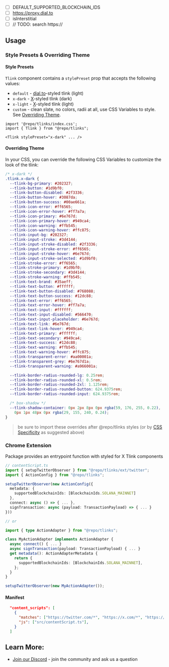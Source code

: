 - [ ] DEFAULT_SUPPORTED_BLOCKCHAIN_IDS
- [ ] https://proxy.dial.to
- [ ] isInterstitial
- [ ] // TODO: search https://

## Usage

### Style Presets & Overriding Theme

#### Style Presets

`Tlink` component contains a `stylePreset` prop that accepts the following values:

- `default` - [dial.to](https://dial.to)-styled tlink (light)
- `x-dark` - [X](https://x.com/)-styled tlink (dark)
- `x-light` - [X](https://x.com/)-styled tlink (light)
- `custom` - clean slate, no colors, radii at all, use CSS Variables to style. See [Overriding Theme](#overriding-theme).

```tsx
import '@repo/tlinks/index.css';
import { Tlink } from "@repo/tlinks";

<Tlink stylePreset="x-dark" ... />
```

#### Overriding Theme

In your CSS, you can override the following CSS Variables to customize the look of the tlink:

```css
/* x-dark */
.tlink.x-dark {
  --tlink-bg-primary: #202327;
  --tlink-button: #1d9bf0;
  --tlink-button-disabled: #2f3336;
  --tlink-button-hover: #3087da;
  --tlink-button-success: #00ae661a;
  --tlink-icon-error: #ff6565;
  --tlink-icon-error-hover: #ff7a7a;
  --tlink-icon-primary: #6e767d;
  --tlink-icon-primary-hover: #949ca4;
  --tlink-icon-warning: #ffb545;
  --tlink-icon-warning-hover: #ffc875;
  --tlink-input-bg: #202327;
  --tlink-input-stroke: #3d4144;
  --tlink-input-stroke-disabled: #2f3336;
  --tlink-input-stroke-error: #ff6565;
  --tlink-input-stroke-hover: #6e767d;
  --tlink-input-stroke-selected: #1d9bf0;
  --tlink-stroke-error: #ff6565;
  --tlink-stroke-primary: #1d9bf0;
  --tlink-stroke-secondary: #3d4144;
  --tlink-stroke-warning: #ffb545;
  --tlink-text-brand: #35aeff;
  --tlink-text-button: #ffffff;
  --tlink-text-button-disabled: #768088;
  --tlink-text-button-success: #12dc88;
  --tlink-text-error: #ff6565;
  --tlink-text-error-hover: #ff7a7a;
  --tlink-text-input: #ffffff;
  --tlink-text-input-disabled: #566470;
  --tlink-text-input-placeholder: #6e767d;
  --tlink-text-link: #6e767d;
  --tlink-text-link-hover: #949ca4;
  --tlink-text-primary: #ffffff;
  --tlink-text-secondary: #949ca4;
  --tlink-text-success: #12dc88;
  --tlink-text-warning: #ffb545;
  --tlink-text-warning-hover: #ffc875;
  --tlink-transparent-error: #aa00001a;
  --tlink-transparent-grey: #6e767d1a;
  --tlink-transparent-warning: #a966001a;

  --tlink-border-radius-rounded-lg: 0.25rem;
  --tlink-border-radius-rounded-xl: 0.5rem;
  --tlink-border-radius-rounded-2xl: 1.125rem;
  --tlink-border-radius-rounded-button: 624.9375rem;
  --tlink-border-radius-rounded-input: 624.9375rem;

  /* box-shadow */
  --tlink-shadow-container: 0px 2px 8px 0px rgba(59, 176, 255, 0.22),
    0px 1px 48px 0px rgba(29, 155, 240, 0.24);
}
```

> be sure to import these overrides after @repo/tlinks styles (or by [CSS Specificity](https://developer.mozilla.org/en-US/docs/Web/CSS/Specificity) as suggested above)

### Chrome Extension

Package provides an entrypoint function with styled for X Tlink components

```ts
// contentScript.ts
import { setupTwitterObserver } from "@repo/tlinks/ext/twitter";
import { ActionConfig } from "@repo/tlinks";

setupTwitterObserver(new ActionConfig({
  metadata: {
    supportedBlockchainIds: [BlockchainIds.SOLANA_MAINNET]
  },
  connect: async () => { ... },
  signTransaction: async (payload: TransactionPayload) => { ... }
}))

// or

import { type ActionAdapter } from "@repo/tlinks";

class MyActionAdapter implements ActionAdapter {
  async connect() { ... }
  async signTransaction(payload: TransactionPayload) { ... }
  get metadata(): ActionAdapterMetadata {
    return {
      supportedBlockchainIds: [BlockchainIds.SOLANA_MAINNET],
    };
  }
}

setupTwitterObserver(new MyActionAdapter());
```

#### Manifest

```json
  "content_scripts": [
    {
      "matches": ["https://twitter.com/*", "https://x.com/*", "https://pro.x.com/*"],
      "js": ["src/contentScript.ts"],
    }
  ]
```

## Learn More:

- [Join our Discord](https://discord.gg/saydialect) - join the community and ask us a question
